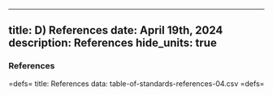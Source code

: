-----
title: D) References
date: April 19th, 2024
description: References
hide_units: true
-----

### References

=defs=
title: References
data: table-of-standards-references-04.csv
=defs=

